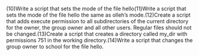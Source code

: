 (10)Write a script that sets the mode of the file hello(11)Write a script that sets the mode of the file hello the same as olleh’s mode.(12)Create a script that adds execute permission to all subdirectories of the current directory for the owner, the group owner and all other users. Regular files should not be changed.(13)Create a script that creates a directory called my_dir with permissions 751 in the working directory.(14)Write a script that changes the group owner to school for the file hello.
